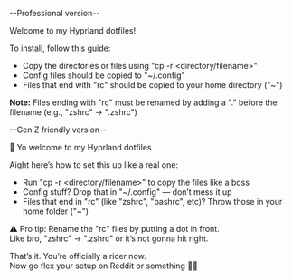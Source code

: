 
--Professional version--

Welcome to my Hyprland dotfiles!  

To install, follow this guide:  
- Copy the directories or files using "cp -r <directory/filename>"
- Config files should be copied to "~/.config"  
- Files that end with "rc" should be copied to your home directory ("~")  

**Note:** Files ending with "rc" must be renamed by adding a "." before the filename (e.g., "zshrc" → ".zshrc")

--Gen Z friendly version--

🚀 Yo welcome to my Hyprland dotfiles

Aight here’s how to set this up like a real one:

- Run "cp -r <directory/filename>" to copy the files like a boss  
- Config stuff? Drop that in "~/.config" — don’t mess it up  
- Files that end in "rc" (like "zshrc", "bashrc", etc)? Throw those in your home folder ("~")

⚠️ Pro tip: Rename the "rc" files by putting a dot in front.  
Like bro, "zshrc" → ".zshrc" or it’s not gonna hit right.

That’s it. You’re officially a ricer now.  
Now go flex your setup on Reddit or something 🧠🔥
